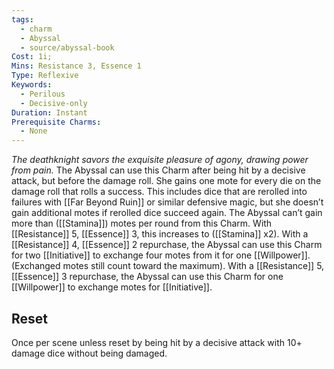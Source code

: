 ```yaml
---
tags:
  - charm
  - Abyssal
  - source/abyssal-book
Cost: 1i; 
Mins: Resistance 3, Essence 1
Type: Reflexive
Keywords:
  - Perilous
  - Decisive-only
Duration: Instant
Prerequisite Charms:
  - None
---
```

*The deathknight savors the exquisite pleasure of agony, drawing power from pain.*
The Abyssal can use this Charm after being hit by a decisive attack, but before the damage roll. She gains one mote for every die on the damage roll that rolls a success. This includes dice that are rerolled into failures with [[Far Beyond Ruin]] or similar defensive magic, but she doesn’t gain additional motes if rerolled dice succeed again.
The Abyssal can’t gain more than ([[Stamina]]) motes per round from this Charm. With [[Resistance]] 5, [[Essence]] 3, this increases to ([[Stamina]] x2).
With a [[Resistance]] 4, [[Essence]] 2 repurchase, the Abyssal can use this Charm for two [[Initiative]] to exchange four motes from it for one [[Willpower]]. (Exchanged motes still count toward the maximum).
With a [[Resistance]] 5, [[Essence]] 3 repurchase, the Abyssal can use this Charm for one [[Willpower]] to exchange motes for [[Initiative]].
## Reset 
Once per scene unless reset by being hit by a decisive attack with 10+ damage dice without being damaged.